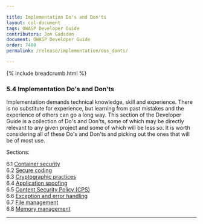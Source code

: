 ```yaml
---

title: Implementation Do's and Don'ts
layout: col-document
tags: OWASP Developer Guide
contributors: Jon Gadsden
document: OWASP Developer Guide
order: 7400
permalink: /release/implementation/dos_donts/

---
```


{% include breadcrumb.html %}

### 5.4 Implementation Do's and Don'ts

Implementation demands technical knowledge, skill and experience.
There is no substitute for experience, but learning from past mistakes and the experience of others can go a long way.
This section of the Developer Guide is a collection of Do's and Don'ts,
some of which may be directly relevant to any given project and some of which will be less so.
It is worth considering all of these Do's and Don'ts and picking out the ones that will be of most use.

Sections:

6.1 [Container security](01-container-security.md)  
6.2 [Secure coding](02-secure-coding.md)  
6.3 [Cryptographic practices](03-cryptographic-practices.md)  
6.4 [Application spoofing](04-application-spoofing.md)  
6.5 [Content Security Policy (CPS)](05-content-security-policy.md)  
6.6 [Exception and error handling](06-exception-error-handling.md)  
6.7 [File management](07-file-management.md)  
6.8 [Memory management](08-memory-management.md)

----

